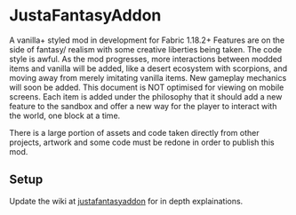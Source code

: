 # JustaFantasyAddon
A vanilla+ styled mod in development for Fabric 1.18.2+ Features are on the side of fantasy/ realism with some creative liberties being taken. The code style is awful. As the mod progresses, more interactions between modded items and vanilla will be added, like a desert ecosystem with scorpions, and moving away from merely imitating vanilla items. New gameplay mechanics will soon be added. This document is NOT optimised for viewing on mobile screens. Each item is added under the philosophy that it should add a new feature to the sandbox and offer a new way for the player to interact with the world, one block at a time.

There is a large portion of assets and code taken directly from other projects, artwork and some code must be redone in order to publish this mod.


## Setup

Update the wiki at [justafantasyaddon](https://docs.google.com/document/d/1QUEOI7wyLSbRGBoV76DvDhQ3jyW9zptFGwz0tBGYsXA/edit#heading=h.83b19sy9jzig) for in depth explainations.

